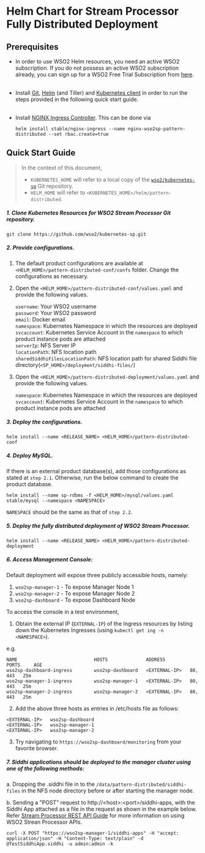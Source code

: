 # Helm Chart for Stream Processor Fully Distributed Deployment

## Prerequisites

* In order to use WSO2 Helm resources, you need an active WSO2 subscription. If you do not possess an active WSO2
  subscription already, you can sign up for a WSO2 Free Trial Subscription from [here](https://wso2.com/free-trial-subscription).<br><br>

* Install [Git](https://git-scm.com/book/en/v2/Getting-Started-Installing-Git), [Helm](https://github.com/kubernetes/helm/blob/master/docs/install.md)
(and Tiller) and [Kubernetes client](https://kubernetes.io/docs/tasks/tools/install-kubectl/) in order to run the 
steps provided in the following quick start guide.<br><br>

* Install [NGINX Ingress Controller](https://kubernetes.github.io/ingress-nginx/deploy/). This can be done via
 
  ```
  helm install stable/nginx-ingress --name nginx-wso2sp-pattern-distributed --set rbac.create=true
  ```
  
## Quick Start Guide

>In the context of this document, <br>
>* `KUBERNETES_HOME` will refer to a local copy of the [`wso2/kubernetes-sp`](https://github.com/wso2/kubernetes-sp/)
Git repository. <br>
>* `HELM_HOME` will refer to `<KUBERNETES_HOME>/helm/pattern-distributed`. <br>

##### 1. Clone Kubernetes Resources for WSO2 Stream Processor Git repository.

```
git clone https://github.com/wso2/kubernetes-sp.git
```

##### 2. Provide configurations.

1. The default product configurations are available at `<HELM_HOME>/pattern-distributed-conf/confs` folder. Change the 
configurations as necessary.

2. Open the `<HELM_HOME>/pattern-distributed-conf/values.yaml` and provide the following values.

    `username`: Your WSO2 username<br>
    `password`: Your WSO2 password<br>
    `email`: Docker email<br>
    `namespace`: Kubernetes Namespace in which the resources are deployed<br>
    `svcaccount`: Kubernetes Service Account in the `namespace` to which product instance pods are attached<br>
    `serverIp`: NFS Server IP<br>
    `locationPath`: NFS location path<br>
    `sharedSiddhiFilesLocationPath`: NFS location path for shared Siddhi file directory(`<SP_HOME>/deployment/siddhi-files/`)<br> 
   
3. Open the `<HELM_HOME>/pattern-distributed-deployment/values.yaml` and provide the following values.

    `namespace`: Kubernetes Namespace in which the resources are deployed<br>
    `svcaccount`: Kubernetes Service Account in the `namespace` to which product instance pods are attached<br>
    
##### 3. Deploy the configurations.

```
helm install --name <RELEASE_NAME> <HELM_HOME>/pattern-distributed-conf
```

##### 4. Deploy MySQL.

If there is an external product database(s), add those configurations as stated at `step 2.1`. Otherwise, run the below
command to create the product database.
 
```
helm install --name sp-rdbms -f <HELM_HOME>/mysql/values.yaml 
stable/mysql --namespace <NAMESPACE>
```

`NAMESPACE` should be the same as that of `step 2.2`.

##### 5. Deploy the fully distributed deployment of WSO2 Stream Processor.

```
helm install --name <RELEASE_NAME> <HELM_HOME>/pattern-distributed-deployment
```

##### 6. Access Management Console:

Default deployment will expose three publicly accessible hosts, namely:<br>

1. `wso2sp-manager-1` - To expose Manager Node 1 <br>
2. `wso2sp-manager-2` - To expose Manager Node 2 <br>
3. `wso2sp-dashboard` - To expose Dashboard Node <br>


To access the console in a test environment,

1. Obtain the external IP (`EXTERNAL-IP`) of the Ingress resources by listing down the Kubernetes Ingresses (using `kubectl get ing -n <NAMESPACE>`).

e.g.

```
NAME                            HOSTS              ADDRESS         PORTS     AGE
wso2sp-dashboard-ingress        wso2sp-dashboard   <EXTERNAL-IP>   80, 443   25m
wso2sp-manager-1-ingress        wso2sp-manager-1   <EXTERNAL-IP>   80, 443   25m
wso2sp-manager-2-ingress        wso2sp-manager-2   <EXTERNAL-IP>   80, 443   25m
```

2. Add the above three hosts as entries in /etc/hosts file as follows:

```
<EXTERNAL-IP>	wso2sp-dashboard
<EXTERNAL-IP>	wso2sp-manager-1
<EXTERNAL-IP>	wso2sp-manager-2
```

3. Try navigating to `https://wso2sp-dashboard/monitoring` from your favorite browser.

##### 7. Siddhi applications should be deployed to the manager cluster using one of the following methods:

a. Dropping the .siddhi file in to the `/data/pattern-distributed/siddhi-files` in the NFS node directory before or after starting the manager node.

b. Sending a "POST" request to http://\<host\>:\<port\>/siddhi-apps, with the Siddhi App attached as a file in the request as shown in the example below.
Refer [Stream Processor REST API Guide](https://docs.wso2.com/display/SP420/Stream+Processor+REST+API+Guide) for more information on using WSO2 Strean Processor APIs.

```
curl -X POST "https://wso2sp-manager-1/siddhi-apps" -H "accept: application/json" -H "Content-Type: text/plain" -d @TestSiddhiApp.siddhi -u admin:admin -k
```
